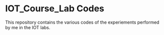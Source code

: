 # IOT_Course_Lab Codes

This repository contains the various codes of the experiements performed by me in the IOT labs.
